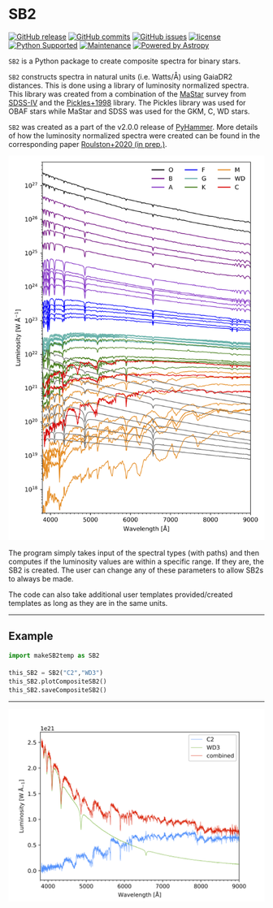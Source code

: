 # SB2

[![GitHub release](https://img.shields.io/github/release-pre/broulston/SB2.svg)](https://github.com/broulston/SB2/releases/latest)
[![GitHub commits](https://img.shields.io/github/commits-since/broulston/SB2/v0.0.svg)](https://github.com/broulston/SB2/commits/master)
[![GitHub issues](https://img.shields.io/github/issues/broulston/SB2.svg)](https://github.com/broulston/SB2/issues)
[![license](https://img.shields.io/github/license/broulston/SB2.svg)](https://github.com/broulston/SB2/blob/master/license.txt)
[![Python Supported](https://img.shields.io/badge/Python%20Supported-3-brightgreen.svg)](conda)
[![Maintenance](https://img.shields.io/maintenance/yes/2020.svg)]()
[![Powered by Astropy](https://img.shields.io/badge/powered%20by-AstroPy-orange.svg?style=flat)](http://www.astropy.org)

`SB2` is a Python package to create composite spectra for binary stars. 

`SB2` constructs spectra in natural units (i.e. Watts/&#x212B;) using GaiaDR2 distances. This is done using a library of luminosity normalized spectra. This library was created from a combination of the [MaStar](https://www.sdss.org/surveys/mastar/) survey from [SDSS-IV](https://www.sdss.org) and the [Pickles+1998](https://ui.adsabs.harvard.edu/abs/1998PASP..110..863P/abstract) library. The Pickles library was used for OBAF stars while MaStar and SDSS was used for the GKM, C, WD stars. 

`SB2` was created as a part of the v2.0.0 release of [PyHammer](https://github.com/BU-hammerTeam/PyHammer). More details of how the luminosity normalized spectra were created can be found in the corresponding paper [Roulston+2020 (in prep.)]().

![LumSpecs](./resources/LumSpec.png?raw=true)

The program simply takes input of the spectral types (with paths) and then computes if the luminosity values are within a specific range. If they are, the SB2 is created. The user can change any of these parameters to allow SB2s to always be made. 

The code can also take additional user templates provided/created templates as long as they are in the same units. 

---

## Example

```python
import makeSB2temp as SB2

this_SB2 = SB2("C2","WD3")
this_SB2.plotCompositeSB2() 
this_SB2.saveCompositeSB2()
```

---
![ExampleSB2](./resources/C2+WD3.png?raw=true)


